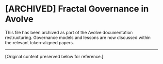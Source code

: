 # [ARCHIVED] Fractal Governance in Avolve

This file has been archived as part of the Avolve documentation restructuring. Governance models and lessons are now discussed within the relevant token-aligned papers.

---

[Original content preserved below for reference.]

